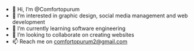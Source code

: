 - 👋 Hi, I’m @Comfortopurum
- 👀 I’m interested in graphic design, social media management and web development 
- 🌱 I’m currently learning software engineering 
- 💞️ I’m looking to collaborate on creating websites 
- 📫 Reach me on comfortopurum2@gmail.com

<!---
Comfortopurum/Comfortopurum is a ✨ special ✨ repository because its `README.md` (this file) appears on your GitHub profile.
You can click the Preview link to take a look at your changes.
--->
